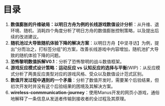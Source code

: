 # 目录
1. **数值膨胀的升维破局：以明日方舟为例的长线游戏数值设计分析**：从升维、退环境、随机、消耗四个角度分析了明日方舟的数值膨胀控制策略，以及提出后续的改进建议。
2. **随机池过大导致随机体验下降的解决方案**：以明日方舟【中坚寻访】为例，提出"分而治之，打标签分组"的方案，改善长线游戏中内容增加，随机池扩大导致的随机体验下降的问题。
3. **恐怖黎明数值拆解V0.1**：分析了恐怖黎明的战斗数值框架。
4. **游戏反应模式设计策略：运动反应 vs 认知反应的选择与平衡**(WIP)：从反应模式分析了两类反应类型对应的游戏风格、受众以及数值设计范式区别。
5. **数值开发过程中遇到的一个矛盾**：分析了数值开发时，需要某个后验结果，但初次开发时并没有这个后验结果的困境及其解决方案。
6. **wireless-conmmunication-journey**：使用Manus开发的网页小游戏，通俗地解释了一条信息从发送者传输到接收者的全过程及其原理。
